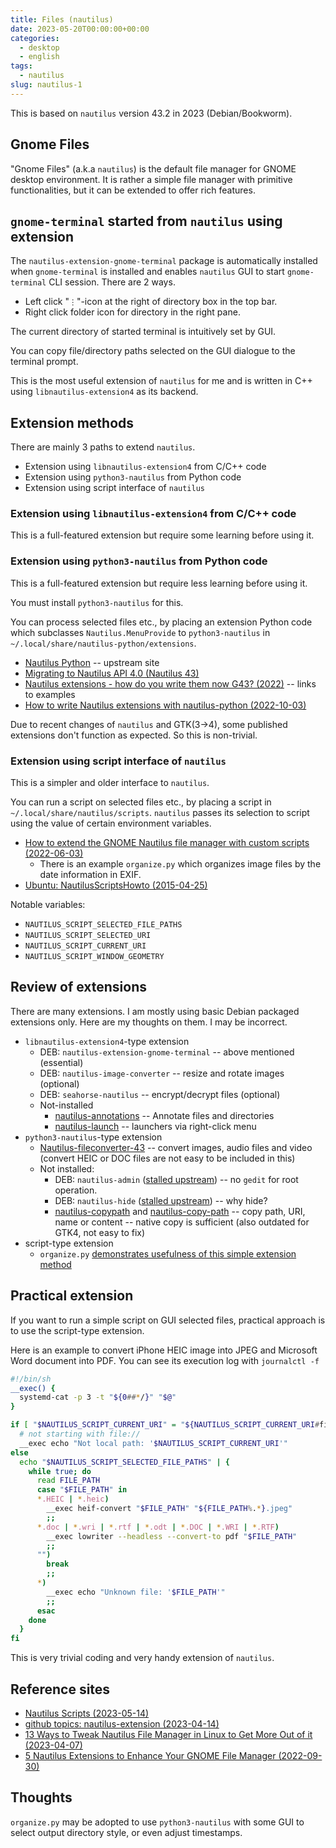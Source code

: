 ```yaml
---
title: Files (nautilus)
date: 2023-05-20T00:00:00+00:00
categories:
  - desktop
  - english
tags:
  - nautilus
slug: nautilus-1
---
```


This is based on `nautilus` version 43.2 in 2023 (Debian/Bookworm).

## Gnome Files

"Gnome Files" (a.k.a `nautilus`) is the default file manager for GNOME desktop
environment.  It is rather a simple file manager with primitive
functionalities, but it can be extended to offer rich features.


## `gnome-terminal` started from `nautilus` using extension

The `nautilus-extension-gnome-terminal` package is automatically installed when
`gnome-terminal` is installed and enables `nautilus` GUI to start
`gnome-terminal` CLI session.  There are 2 ways.

* Left click "`⋮`"-icon at the right of directory box in the top bar.
* Right click folder icon for directory in the right pane.

The current directory of started terminal is intuitively set by GUI.

You can copy file/directory paths selected on the GUI dialogue to the terminal
prompt.

This is the most useful extension of `nautilus` for me and is written in C++
using `libnautilus-extension4` as its backend.

## Extension methods

There are mainly 3 paths to extend `nautilus`.

* Extension using `libnautilus-extension4` from C/C++ code
* Extension using `python3-nautilus` from Python code
* Extension using script interface of `nautilus`

### Extension using `libnautilus-extension4` from C/C++ code

This is a full-featured extension but require some learning before using it.

### Extension using `python3-nautilus` from Python code

This is a full-featured extension but require less learning before using it.

You must install `python3-nautilus` for this.

You can process selected files etc., by placing an extension Python code which
subclasses `Nautilus.MenuProvide` to `python3-nautilus` in
`~/.local/share/nautilus-python/extensions`.

* [Nautilus Python](https://wiki.gnome.org/Projects/NautilusPython) -- upstream
  site
* [Migrating to Nautilus API 4.0 (Nautilus 43)](https://gnome.pages.gitlab.gnome.org/nautilus-python/nautilus-python-migrating-to-4.html)
* [Nautilus extensions - how do you write them now G43? (2022)](https://discourse.gnome.org/t/nautilus-extensions-how-do-you-write-them-now-g43/11283) -- links to examples
* [How to write Nautilus extensions with nautilus-python (2022-10-03)](https://linuxconfig.org/how-to-write-nautilus-extensions-with-nautilus-python)

Due to recent changes of `nautilus` and GTK(3->4), some published extensions
don't function as expected.  So this is non-trivial.

### Extension using script interface of `nautilus`

This is a simpler and older interface to `nautilus`.

You can run a script on selected files etc., by placing a script in
`~/.local/share/nautilus/scripts`.  `nautilus` passes its selection
to script using the value of certain environment variables.

* [How to extend the GNOME Nautilus file manager with custom scripts (2022-06-03)](https://linuxconfig.org/how-to-extend-the-gnome-nautilus-file-manager-with-custom-scripts)
  * There is an example `organize.py` which organizes image files by the date
    information in EXIF.
* [Ubuntu: NautilusScriptsHowto (2015-04-25)](https://help.ubuntu.com/community/NautilusScriptsHowto)

Notable variables:

* `NAUTILUS_SCRIPT_SELECTED_FILE_PATHS`
* `NAUTILUS_SCRIPT_SELECTED_URI`
* `NAUTILUS_SCRIPT_CURRENT_URI`
* `NAUTILUS_SCRIPT_WINDOW_GEOMETRY`

## Review of extensions

There are many extensions. I am mostly using basic Debian packaged extensions
only. Here are my thoughts on them.  I may be incorrect.

* `libnautilus-extension4`-type extension
  * DEB: `nautilus-extension-gnome-terminal` -- above mentioned (essential)
  * DEB: `nautilus-image-converter` -- resize and rotate images (optional)
  * DEB: `seahorse-nautilus` -- encrypt/decrypt files (optional)
  * Not-installed
    * [nautilus-annotations](https://gitlab.gnome.org/madmurphy/nautilus-annotations) -- Annotate files and directories
    * [nautilus-launch](https://github.com/madmurphy/nautilus-launch) -- launchers via right-click menu
* `python3-nautilus`-type extension
  * [Nautilus-fileconverter-43](https://github.com/Lich-Corals/Nautilus-fileconverter-43) -- convert images, audio files and video (convert HEIC or DOC files are not easy to be included in this)
  * Not installed:
    * DEB: `nautilus-admin` ([stalled upstream](https://github.com/brunonova/nautilus-admin)) -- no `gedit` for root operation.
    * DEB: `nautilus-hide` ([stalled upstream](https://github.com/brunonova/nautilus-hide))  -- why hide?
    * [nautilus-copypath](https://github.com/ronen25/nautilus-copypath) and [nautilus-copy-path](https://github.com/chr314/nautilus-copy-path) -- copy path, URI, name or content  -- native copy is sufficient (also outdated for GTK4, not easy to fix)
* script-type extension
  * `organize.py` [demonstrates usefulness of this simple extension method](https://linuxconfig.org/how-to-extend-the-gnome-nautilus-file-manager-with-custom-scripts)

## Practical extension

If you want to run a simple script on GUI selected files, practical approach is
to use the script-type extension.

Here is an example to convert iPhone HEIC image into JPEG and Microsoft Word
document into PDF.  You can see its execution log with `journalctl -f`

```sh
#!/bin/sh
__exec() {
  systemd-cat -p 3 -t "${0##*/}" "$@"
}

if [ "$NAUTILUS_SCRIPT_CURRENT_URI" = "${NAUTILUS_SCRIPT_CURRENT_URI#file://}" ]; then
  # not starting with file://
  __exec echo "Not local path: '$NAUTILUS_SCRIPT_CURRENT_URI'"
else
  echo "$NAUTILUS_SCRIPT_SELECTED_FILE_PATHS" | {
    while true; do
      read FILE_PATH
      case "$FILE_PATH" in
      *.HEIC | *.heic)
        __exec heif-convert "$FILE_PATH" "${FILE_PATH%.*}.jpeg"
        ;;
      *.doc | *.wri | *.rtf | *.odt | *.DOC | *.WRI | *.RTF)
        __exec lowriter --headless --convert-to pdf "$FILE_PATH"
        ;;
      "")
        break
        ;;
      *)
        __exec echo "Unknown file: '$FILE_PATH'"
        ;;
      esac
    done
  }
fi
```

This is very trivial coding and very handy extension of `nautilus`.

## Reference sites

* [Nautilus Scripts (2023-05-14)](https://www.gnome-look.org/browse?cat=126)
* [github topics: nautilus-extension (2023-04-14)](https://github.com/topics/nautilus-extension?o=desc&s=updated)
* [13 Ways to Tweak Nautilus File Manager in Linux to Get More Out of it (2023-04-07)](https://itsfoss.com/nautilus-tips-tweaks/)
* [5 Nautilus Extensions to Enhance Your GNOME File Manager (2022-09-30)](https://www.makeuseof.com/nautilus-extensions-to-enhance-your-gnome-file-manager/)

## Thoughts

`organize.py` may be adopted to use `python3-nautilus` with some GUI to select
output directory style, or even adjust timestamps.

<!-- vim: set sw=4 sts=4 ai si et tw=79 ft=markdown: -->
